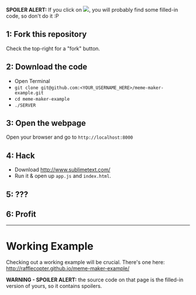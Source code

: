 __SPOILER ALERT:__ If you click on <img src="http://cl.ly/image/0S2t313J3246/Screen%20Shot%202014-10-06%20at%204.28.18%20PM.png">, you will probably find some filled-in code, so don't do it :P

## 1: Fork this repository
Check the top-right for a "fork" button.

## 2: Download the code
- Open Terminal
- `git clone git@github.com:<YOUR_USERNAME_HERE>/meme-maker-example.git`
- `cd meme-maker-example`
- `./SERVER`

## 3: Open the webpage
Open your browser and go to `http://localhost:8000`

## 4: Hack
- Download http://www.sublimetext.com/
- Run it & open up `app.js` and `index.html`.

## 5: ???

## 6: Profit


<hr>

# Working Example

Checking out a working example will be crucial. There's one here: http://rafflecopter.github.io/meme-maker-example/

__WARNING - SPOILER ALERT:__ the source code on that page is the filled-in version of yours, so it contains spoilers.
